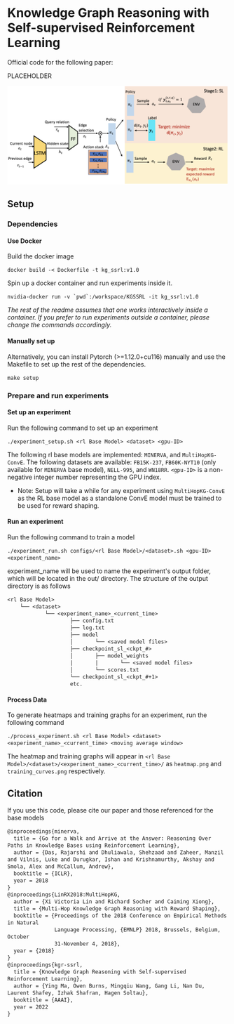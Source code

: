 # Knowledge Graph Reasoning with Self-supervised Reinforcement Learning
Official code for the following paper:

PLACEHOLDER

![summary image of system architecture](docs/summary_image.png)

## Setup
### Dependencies
#### Use Docker
Build the docker image
```
docker build -< Dockerfile -t kg_ssrl:v1.0
```

Spin up a docker container and run experiments inside it.
```
nvidia-docker run -v `pwd`:/workspace/KGSSRL -it kg_ssrl:v1.0
```
*The rest of the readme assumes that one works interactively inside a container. If you prefer to run experiments outside a container, please change the commands accordingly.*

#### Manually set up 
Alternatively, you can install Pytorch (>=1.12.0+cu116) manually and use the Makefile to set up the rest of the dependencies. 
```
make setup
```

### Prepare and run experiments
#### Set up an experiment
Run the following command to set up an experiment
```
./experiment_setup.sh <rl Base Model> <dataset> <gpu-ID>
```
The following rl base models are implemented: `MINERVA`, and `MultiHopKG-ConvE`.
The following datasets are available: `FB15K-237`, `FB60K-NYT10` (only available for `MINERVA` base model), `NELL-995`, and `WN18RR`.
`<gpu-ID>` is a non-negative integer number representing the GPU index.

* Note: Setup will take a while for any experiment using `MultiHopKG-ConvE` as the RL base model as a standalone ConvE model must be trained to be used for reward shaping.

#### Run an experiment
Run the following command to train a model
```
./experiment_run.sh configs/<rl Base Model>/<dataset>.sh <gpu-ID> <experiment_name>
```
experiment_name will be used to name the experiment's output folder, which will be located in the out/ directory. The structure of the output directory is as follows
```
<rl Base Model>
    └── <dataset>
            └── <experiment_name>_<current_time>
                    ├── config.txt
                    ├── log.txt
                    ├── model
                    │       └── <saved model files>
                    ├── checkpoint_sl_<ckpt_#>
                    │       ├── model_weights
                    |       |       └── <saved model files>
                    │       └── scores.txt
                    └── checkpoint_sl_<ckpt_#+1>
                    etc.
```

#### Process Data
To generate heatmaps and training graphs for an experiment, run the following command
```
./process_experiment.sh <rl Base Model> <dataset> <experiment_name>_<current_time> <moving average window>
```
The heatmap and training graphs will appear in ```<rl Base Model>/<dataset>/<experiment_name>_<current_time>/``` as ```heatmap.png``` and ```training_curves.png``` respectively.

## Citation
If you use this code, please cite our paper and those referenced for the base models
```
@inproceedings{minerva,
  title = {Go for a Walk and Arrive at the Answer: Reasoning Over Paths in Knowledge Bases using Reinforcement Learning},
  author = {Das, Rajarshi and Dhuliawala, Shehzaad and Zaheer, Manzil and Vilnis, Luke and Durugkar, Ishan and Krishnamurthy, Akshay and Smola, Alex and McCallum, Andrew},
  booktitle = {ICLR},
  year = 2018
}
@inproceedings{LinRX2018:MultiHopKG, 
  author = {Xi Victoria Lin and Richard Socher and Caiming Xiong}, 
  title = {Multi-Hop Knowledge Graph Reasoning with Reward Shaping}, 
  booktitle = {Proceedings of the 2018 Conference on Empirical Methods in Natural
               Language Processing, {EMNLP} 2018, Brussels, Belgium, October
               31-November 4, 2018},
  year = {2018} 
}
@inproceedings{kgr-ssrl,
  title = {Knowledge Graph Reasoning with Self-supervised Reinforcement Learning},
  author = {Ying Ma, Owen Burns, Mingqiu Wang, Gang Li, Nan Du, Laurent Shafey, Izhak Shafran, Hagen Soltau},
  booktitle = {AAAI},
  year = 2022
}
```